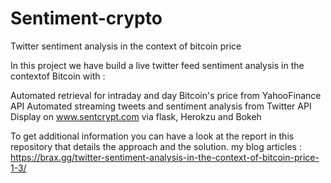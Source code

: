 # Sentiment-crypto
Twitter sentiment analysis in the context of bitcoin price

In this project we have build a live twitter feed sentiment analysis in the contextof Bitcoin with :

Automated retrieval for intraday and day Bitcoin's price from YahooFinance API
Automated streaming tweets and sentiment analysis from Twitter API
Display on www.sentcrypt.com via flask, Herokzu and Bokeh

To get additional information you can have a look at 
the report in this repository that details the approach and the solution. 
my blog articles : https://brax.gg/twitter-sentiment-analysis-in-the-context-of-bitcoin-price-1-3/
